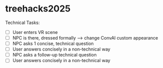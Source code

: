 # treehacks2025
Technical Tasks:
- [ ] User enters VR scene 
- [ ] NPC is there, dressed formally —> change ConvAI custom appearance 
- [ ] NPC asks 1 concise, technical question 
- [ ] User answers concisely in a non-technical way
- [ ] NPC asks a follow-up technical question 
- [ ] User answers concisely in a non-technical way
